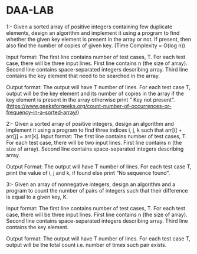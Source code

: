 # DAA-LAB 

1:- Given a sorted array of positive integers containing few duplicate elements, design an algorithm and implement it using a program to find whether the given key element is present in the array or not. If present, then also find the number of copies of given key. 
(Time Complexity = O(log n)) 

Input format:
The first line contains number of test cases, T.
For each test case, there will be three input lines.
First line contains n (the size of array).
Second line contains space-separated integers describing array.
Third line contains the key element that need to be searched in the array.

Output format:
The output will have T number of lines.
For each test case T, output will be the key element and its number of copies in
the array if the
key element is present in the array otherwise print “ Key not present”.
(https://www.geeksforgeeks.org/count-number-of-occurrences-or-frequency-in-a-sorted-array/)


2:- Given a sorted array of positive integers, design an algorithm and implement it using a program to find three indices i, j, k such that arr[i] + arr[j] = arr[k].
Input format:
The first line contains number of test cases, T.
For each test case, there will be two input lines.
First line contains n (the size of array).
Second line contains space-separated integers describing array.

Output Format:
The output will have T number of lines.
For each test case T, print the value of i, j and k, if found else print “No sequence
found”.


3:- Given an array of nonnegative integers, design an algorithm and a program to count the number of pairs of integers such that their difference is equal to a given key, K.

Input format:
The first line contains number of test cases, T.
For each test case, there will be three input lines.
First line contains n (the size of array).
Second line contains space-separated integers describing array.
Third line contains the key element.

Output format:
The output will have T number of lines.
For each test case T, output will be the total count i.e. number of times such pair
exists.
